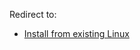 Redirect to:

*   [Install from existing Linux](/index.php?title=Install_from_existing_Linux&redirect=no "Install from existing Linux")